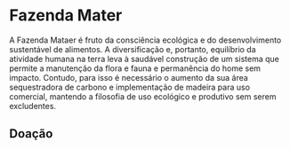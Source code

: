 # Fazenda Mater

A Fazenda Mataer é fruto da consciência ecológica e do desenvolvimento sustentável de alimentos. A diversificação e, portanto, equilíbrio da atividade humana na terra leva à saudável construção de um sistema que permite a manutenção da flora e fauna e permanência do home sem impacto. Contudo, para isso é necessário o aumento da sua área sequestradora de carbono e implementação de madeira para uso comercial, mantendo a filosofia de uso ecológico e produtivo sem serem excludentes.

## Doação
